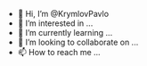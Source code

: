 - 👋 Hi, I’m @KrymlovPavlo
- 👀 I’m interested in ...
- 🌱 I’m currently learning ...
- 💞️ I’m looking to collaborate on ...
- 📫 How to reach me ...

<!---
KrymlovPavlo/KrymlovPavlo is a ✨ special ✨ repository because its `README.md` (this file) appears on your GitHub profile.
You can click the Preview link to take a look at your changes.
--->
